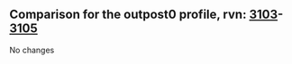 ## Comparison for the outpost0 profile, rvn: [3103](https://github.com/PRO100KatYT/FortniteProfileRevisions/tree/main/profiles/outpost0/3103%20outpost0.json)-[3105](https://github.com/PRO100KatYT/FortniteProfileRevisions/tree/main/profiles/outpost0/3105%20outpost0.json)

No changes
